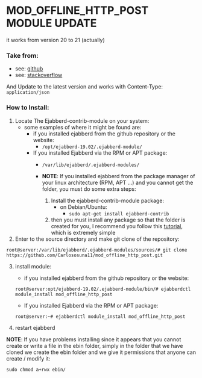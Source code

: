 # MOD_OFFLINE_HTTP_POST MODULE UPDATE

it works from version 20 to 21 (actually)
### Take from:
- see: [github](https://github.com/badlop/mod_offline_http_post/tree/master)
- see: [stackoverflow](https://stackoverflow.com/questions/61918443/custom-module-in-ejabberd-is-not-called)

And Update to the latest version and works with Content-Type: `application/json`

### How to Install:

1)  Locate The Ejabberd-contrib-module on your system:
    - some examples of where it might be found are:
        - if you installed ejabberd from the github repository or the website:
            - `/opt/ejabberd-19.02/.ejabberd-module/`
        - If you installed Ejabberd via the RPM or APT package:
            - `/var/lib/ejabberd/.ejabberd-modules/`

            - **NOTE**: If you installed ejabberd from the package manager of your linux architecture (RPM, APT ...) and you cannot get the folder, you must do some extra steps:

                1) Install the ejabberd-contrib-module package:
                    - on Debian/Ubuntu:
                        - `sudo apt-get install ejabberd-contrib`
                2) then you must install any package so that the folder is created for you, I recommend you follow this [tutorial](https://docs.ejabberd.im/developer/extending-ejabberd/modules/#managing-your-own-modules), which is extremely simple 
2) Enter to the source directory and make git clone of the repository:
```console
root@server:/var/lib/ejabberd/.ejabberd-modules/sources/# git clone https://github.com/Carlososuna11/mod_offline_http_post.git 
```

3) install module:
    - if you installed ejabberd from the github repository or the website:
    ```console
    root@server:opt/ejabberd-19.02/.ejabberd-module/bin/# ejabberdctl module_install mod_offline_http_post
    ```
    - If you installed Ejabberd via the RPM or APT package:
    ```console
    root@server:~# ejabberdctl module_install mod_offline_http_post
    ```

4) restart ejabberd

**NOTE**: If you have problems installing since it appears that you cannot create or write a file in the ebin folder, simply in the folder that we have cloned we create the ebin folder and we give it permissions that anyone can create / modify it:
```console
sudo chmod a+rwx ebin/
```

